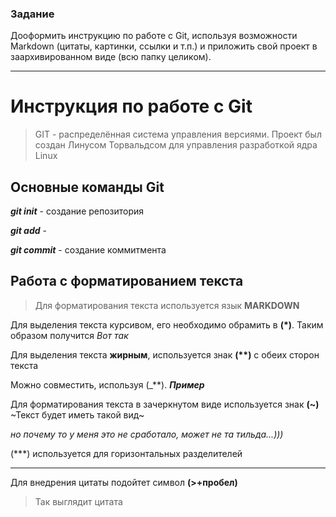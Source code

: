 ### **Задание**
 Дооформить инструкцию по работе с Git, используя возможности Markdown (цитаты, картинки, ссылки и т.п.) и приложить свой проект в заархивированном виде (всю папку целиком).
 ***


# Инструкция по работе с Git
> GIT - распределённая система управления версиями. Проект был создан Линусом Торвальдсом для управления разработкой ядра Linux

## **Основные команды Git**
_**git init**_ - создание репозитория

_**git add**_ - 

_**git commit**_ - создание коммитмента

## Работа с форматированием текста
> Для форматирования текста используется язык **MARKDOWN**

Для выделения текста курсивом, его необходимо обрамить в **(*)**. Таким образом получится *Вот так*

Для выделения текста **жирным**, используется знак __(**)__ с обеих сторон текста

Можно совместить, используя (_**). _**Пример**_

Для форматирования текста в зачеркнутом виде используется знак **(~)**
~Текст будет иметь такой вид~ 

*но почему то у меня это не сработало, может не та тильда...)))*

(***) используется для горизонтальных разделителей
***
Для внедрения цитаты подойтет символ **(>+пробел)**
> Так выглядит цитата


